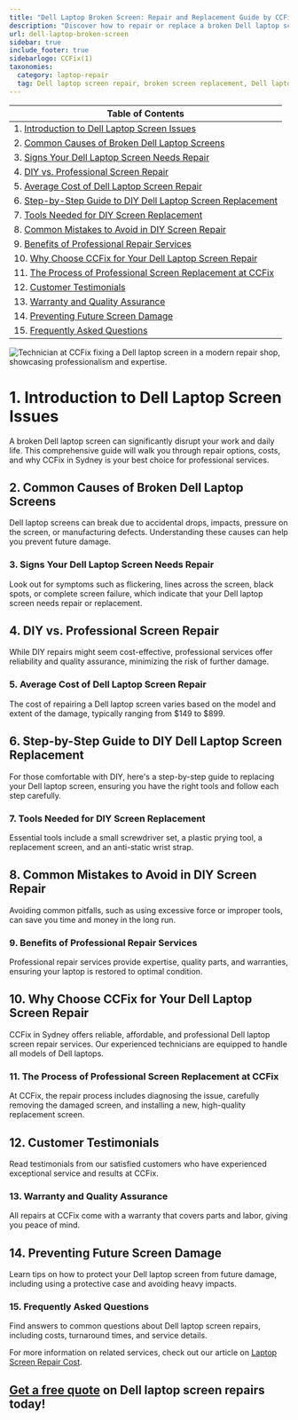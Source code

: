 ```yaml
---
title: "Dell Laptop Broken Screen: Repair and Replacement Guide by CCFix"
description: "Discover how to repair or replace a broken Dell laptop screen with professional services from CCFix in Sydney. Get expert tips, cost estimates, and free quotes for your Dell laptop screen repair needs."
url: dell-laptop-broken-screen
sidebar: true
include_footer: true
sidebarlogo: CCFix(1)
taxonomies:
  category: laptop-repair
  tag: Dell laptop screen repair, broken screen replacement, Dell laptop repair, Sydney
---
```


| **Table of Contents**                                               |
|---------------------------------------------------------------------|
| 1. [Introduction to Dell Laptop Screen Issues](#1-introduction-to-dell-laptop-screen-issues) |
| 2. [Common Causes of Broken Dell Laptop Screens](#2-common-causes-of-broken-dell-laptop-screens) |
| 3. [Signs Your Dell Laptop Screen Needs Repair](#3-signs-your-dell-laptop-screen-needs-repair) |
| 4. [DIY vs. Professional Screen Repair](#4-diy-vs-professional-screen-repair) |
| 5. [Average Cost of Dell Laptop Screen Repair](#5-average-cost-of-dell-laptop-screen-repair) |
| 6. [Step-by-Step Guide to DIY Dell Laptop Screen Replacement](#6-step-by-step-guide-to-diy-dell-laptop-screen-replacement) |
| 7. [Tools Needed for DIY Screen Replacement](#7-tools-needed-for-diy-screen-replacement) |
| 8. [Common Mistakes to Avoid in DIY Screen Repair](#8-common-mistakes-to-avoid-in-diy-screen-repair) |
| 9. [Benefits of Professional Repair Services](#9-benefits-of-professional-repair-services) |
| 10. [Why Choose CCFix for Your Dell Laptop Screen Repair](#10-why-choose-ccfix-for-your-dell-laptop-screen-repair) |
| 11. [The Process of Professional Screen Replacement at CCFix](#11-the-process-of-professional-screen-replacement-at-ccfix) |
| 12. [Customer Testimonials](#12-customer-testimonials) |
| 13. [Warranty and Quality Assurance](#13-warranty-and-quality-assurance) |
| 14. [Preventing Future Screen Damage](#14-preventing-future-screen-damage) |
| 15. [Frequently Asked Questions](#15-frequently-asked-questions) |

![Technician at CCFix fixing a Dell laptop screen in a modern repair shop, showcasing professionalism and expertise.](/images/dell-laptop-broken-screen.webp "CCFix technician fixing a Dell laptop screen, highlighting expert repair services in a professional environment.")

# **1. Introduction to Dell Laptop Screen Issues**
A broken Dell laptop screen can significantly disrupt your work and daily life. This comprehensive guide will walk you through repair options, costs, and why CCFix in Sydney is your best choice for professional services.

## **2. Common Causes of Broken Dell Laptop Screens**
Dell laptop screens can break due to accidental drops, impacts, pressure on the screen, or manufacturing defects. Understanding these causes can help you prevent future damage.

### **3. Signs Your Dell Laptop Screen Needs Repair**
Look out for symptoms such as flickering, lines across the screen, black spots, or complete screen failure, which indicate that your Dell laptop screen needs repair or replacement.

## **4. DIY vs. Professional Screen Repair**
While DIY repairs might seem cost-effective, professional services offer reliability and quality assurance, minimizing the risk of further damage.

### **5. Average Cost of Dell Laptop Screen Repair**
The cost of repairing a Dell laptop screen varies based on the model and extent of the damage, typically ranging from $149 to $899.

## **6. Step-by-Step Guide to DIY Dell Laptop Screen Replacement**
For those comfortable with DIY, here's a step-by-step guide to replacing your Dell laptop screen, ensuring you have the right tools and follow each step carefully.

### **7. Tools Needed for DIY Screen Replacement**
Essential tools include a small screwdriver set, a plastic prying tool, a replacement screen, and an anti-static wrist strap.

## **8. Common Mistakes to Avoid in DIY Screen Repair**
Avoiding common pitfalls, such as using excessive force or improper tools, can save you time and money in the long run.

### **9. Benefits of Professional Repair Services**
Professional repair services provide expertise, quality parts, and warranties, ensuring your laptop is restored to optimal condition.

## **10. Why Choose CCFix for Your Dell Laptop Screen Repair**
CCFix in Sydney offers reliable, affordable, and professional Dell laptop screen repair services. Our experienced technicians are equipped to handle all models of Dell laptops.

### **11. The Process of Professional Screen Replacement at CCFix**
At CCFix, the repair process includes diagnosing the issue, carefully removing the damaged screen, and installing a new, high-quality replacement screen.

## **12. Customer Testimonials**
Read testimonials from our satisfied customers who have experienced exceptional service and results at CCFix.

### **13. Warranty and Quality Assurance**
All repairs at CCFix come with a warranty that covers parts and labor, giving you peace of mind.

## **14. Preventing Future Screen Damage**
Learn tips on how to protect your Dell laptop screen from future damage, including using a protective case and avoiding heavy impacts.

### **15. Frequently Asked Questions**
Find answers to common questions about Dell laptop screen repairs, including costs, turnaround times, and service details.


For more information on related services, check out our article on [Laptop Screen Repair Cost](https://ccfix.com.au/laptop-screen-repair-cost).

## [Get a free quote](https://form.jotform.com/241402975332857) on Dell laptop screen repairs today!
